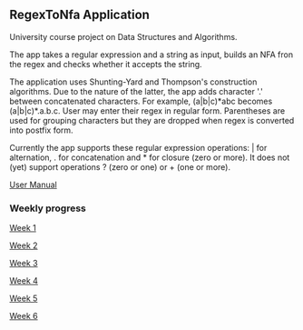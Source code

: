 ## RegexToNfa Application ##

University course project on Data Structures and Algorithms.

The app takes a regular expression and a string as input, builds an NFA fron the regex and checks whether it accepts the string.

The application uses Shunting-Yard and Thompson's construction algorithms. Due to the nature of the latter, the app adds character '.' between
concatenated characters. For example, (a|b|c)\*abc becomes (a|b|c)\*.a.b.c. User may enter their regex in regular form. Parentheses are used
for grouping characters but they are dropped when regex is converted into postfix form.

Currently the app supports these regular expression operations: | for alternation, . for concatenation and * for closure (zero or more).
It does not (yet) support operations ? (zero or one) or + (one or more). 

[User Manual](https://github.com/solatar/RegexToNfa/blob/master/Documentation/UserManual.md)

### Weekly progress ###

[Week 1](https://github.com/solatar/RegexToNfa/blob/master/Documentation/1WeeklyReport.md)

[Week 2](https://github.com/solatar/RegexToNfa/blob/master/Documentation/2WeeklyReport.md)

[Week 3](https://github.com/solatar/RegexToNfa/blob/master/Documentation/3WeeklyReport.md)

[Week 4](https://github.com/solatar/RegexToNfa/blob/master/Documentation/4WeeklyReport.md)

[Week 5](https://github.com/solatar/RegexToNfa/blob/master/Documentation/5WeeklyReport.md)

[Week 6](https://github.com/solatar/RegexToNfa/blob/master/Documentation/6WeeklyReport.md)
